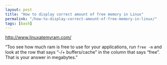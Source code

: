 ```yaml
---
layout: post
title: "How to display correct amount of free memory in Linux"
permalink: "/how-to-display-correct-amount-of-free-memory-in-linux/"
tags: [bash]
---
```


<a href="http://www.linuxatemyram.com/">http://www.linuxatemyram.com/</a>

“Too see how much ram is free to use for your applications, run <code>free -m</code> and look at the row that says “-/+ buffers/cache” in the column that says “free”. That is your answer in megabytes.”
